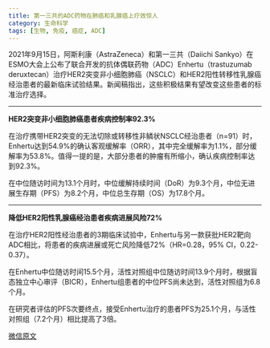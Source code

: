 ```yaml
---
title: 第一三共的ADC药物在肺癌和乳腺癌上疗效惊人
category: 生命科学
tags: [生物, 免疫, 癌症, ADC]
---
```


2021年9月15日，阿斯利康（AstraZeneca）和第一三共（Daiichi Sankyo）在ESMO大会上公布了联合开发的抗体偶联药物（ADC）Enhertu（trastuzumab deruxtecan）治疗HER2突变非小细胞肺癌（NSCLC）和HER2阳性转移性乳腺癌经治患者的最新临床试验结果。新闻稿指出，这些积极结果有望改变这些患者的标准治疗选择。<!--more-->

------
**HER2突变非小细胞肺癌患者疾病控制率92.3%**

在治疗携带HER2突变的无法切除或转移性非鳞状NSCLC经治患者（n=91）时，Enhertu达到54.9%的确认客观缓解率（ORR），其中完全缓解率为1.1%，部分缓解率为53.8%。值得一提的是，大部分患者的肿瘤有所缩小，确认疾病控制率达到92.3%。

在中位随访时间为13.1个月时，中位缓解持续时间（DoR）为9.3个月，中位无进展生存期（PFS）为8.2个月，中位总生存期（OS）为17.8个月。

-----
**降低HER2阳性乳腺癌经治患者疾病进展风险72%**

在治疗HER2阳性经治患者的3期临床试验中，Enhertu与另一款获批HER2靶向ADC相比，将患者的疾病进展或死亡风险降低72%（HR=0.28，95% CI，0.22-0.37）。

在Enhertu中位随访时间15.5个月，活性对照组中位随访时间13.9个月时，根据盲态独立中心审评（BICR），Enhertu组患者的中位PFS尚未达到，活性对照组为6.8个月。

在研究者评估的PFS次要终点，接受Enhertu治疗的患者PFS为25.1个月，与活性对照组（7.2个月）相比提高了3倍。

[微信原文](https://mp.weixin.qq.com/s/JikdaAY_oVvGDLOOB8NF9A)